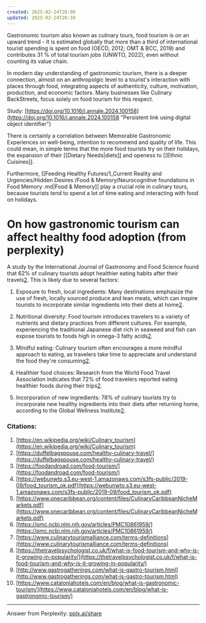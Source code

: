 ```yaml
---
created: 2025-02-24T20:00
updated: 2025-02-24T20:18
---
```


Gastronomic tourism also known as culinary tours, food tourism is on an upward trend - It is estimated globally that more than a third of international tourist spending is spent on food (OECD, 2012; OMT & BCC, 2019) and contributes 31 % of total tourism jobs (UNWTO, 2022), even without counting its value chain. 

In modern day understanding of gastronomic tourism, there is a deeper connection, almost on an anthropolgic level to a tourist's interaction with places through food, integrating aspects of authenticity, culture, motivation, production, and economic factors.  Many businesses like Culinary BackStreets, focus solely on food tourism for this respect. 

Study:  [https://doi.org/10.1016/j.annale.2024.100158](https://doi.org/10.1016/j.annale.2024.100158 "Persistent link using digital object identifier") 

There is certainly a correlation between Memorable Gastronomic Experiences on well-being, intention to recommend and quality of life. This could mean, in simple terms that the more food tourists try on their holidays, the expansion of their [[Dietary Needs|diets]] and openess to [[Ethnic Cuisines]].

Furthermore, [[Feeding Healthy Futures/1_Current Reality and Urgencies/Hidden Desires /Food & Memory/Neurocognitive foundations in Food Memory .md|Food & Memory]] play a crucial role in culinary tours, because tourists tend to spend a lot of time eating and interacting with food on holidays. 

# On how gastronomic tourism can affect healthy food adoption (from perplexity)

A study by the International Journal of Gastronomy and Food Science found that 62% of culinary tourists adopt healthier eating habits after their travels[2](https://duffelbagspouse.com/healthy-culinary-travel/). This is likely due to several factors:

1. Exposure to fresh, local ingredients: Many destinations emphasize the use of fresh, locally sourced produce and lean meats, which can inspire tourists to incorporate similar ingredients into their diets at home[2](https://duffelbagspouse.com/healthy-culinary-travel/).
    
2. Nutritional diversity: Food tourism introduces travelers to a variety of nutrients and dietary practices from different cultures. For example, experiencing the traditional Japanese diet rich in seaweed and fish can expose tourists to foods high in omega-3 fatty acids[2](https://duffelbagspouse.com/healthy-culinary-travel/).
    
3. Mindful eating: Culinary tourism often encourages a more mindful approach to eating, as travelers take time to appreciate and understand the food they're consuming[2](https://duffelbagspouse.com/healthy-culinary-travel/).
    
4. Healthier food choices: Research from the World Food Travel Association indicates that 72% of food travelers reported eating healthier foods during their trips[2](https://duffelbagspouse.com/healthy-culinary-travel/).
    
5. Incorporation of new ingredients: 78% of culinary tourists try to incorporate new healthy ingredients into their diets after returning home, according to the Global Wellness Institute[2](https://duffelbagspouse.com/healthy-culinary-travel/).
    

### Citations:

1. [https://en.wikipedia.org/wiki/Culinary_tourism](https://en.wikipedia.org/wiki/Culinary_tourism)
2. [https://duffelbagspouse.com/healthy-culinary-travel/](https://duffelbagspouse.com/healthy-culinary-travel/)
3. [https://foodandroad.com/food-tourism/](https://foodandroad.com/food-tourism/)
4. [https://webunwto.s3.eu-west-1.amazonaws.com/s3fs-public/2019-09/food_tourism_ok.pdf](https://webunwto.s3.eu-west-1.amazonaws.com/s3fs-public/2019-09/food_tourism_ok.pdf)
5. [https://www.onecaribbean.org/content/files/CulinaryCaribbeanNicheMarkets.pdf](https://www.onecaribbean.org/content/files/CulinaryCaribbeanNicheMarkets.pdf)
6. [https://pmc.ncbi.nlm.nih.gov/articles/PMC10861959/](https://pmc.ncbi.nlm.nih.gov/articles/PMC10861959/)
7. [https://www.culinarytourismalliance.com/terms-definitions](https://www.culinarytourismalliance.com/terms-definitions)
8. [https://thetravelpsychologist.co.uk/f/what-is-food-tourism-and-why-is-it-growing-in-popularity/](https://thetravelpsychologist.co.uk/f/what-is-food-tourism-and-why-is-it-growing-in-popularity/)
9. [http://www.gastrogatherings.com/what-is-gastro-tourism.html](http://www.gastrogatherings.com/what-is-gastro-tourism.html)
10. [https://www.cataloniahotels.com/en/blog/what-is-gastronomic-tourism/](https://www.cataloniahotels.com/en/blog/what-is-gastronomic-tourism/)

---
Answer from Perplexity: [pplx.ai/share](https://www.perplexity.ai/search/pplx.ai/share)